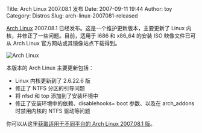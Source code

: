 Title: Arch Linux 2007.08.1 发布
Date: 2007-09-11 19:44
Author: toy
Category: Distros
Slug: arch-linux-2007081-released

[Arch Linux](http://www.archlinux.org/) 2007.08.1
已经发布。这是一个维护更新版本，主要更新了 Linux
内核，并修正了一些问题。目前，适用于 i686 和 x86\_64 的安装 ISO
映像文件已可从 Arch Linux 官方网站或其镜像站点下载得到。

![Arch Linux](http://i.linuxtoy.org/i/2007/04/archlinux.png)

本版本的 Arch Linux 主要更新包括：

-   Linux 内核更新到了 2.6.22.6 版
-   修正了 NTFS 分区的引导问题
-   将 nfsd 和 top 添加到了安装环境中
-   修正了安装环境中的依赖、disablehooks= boot 参数、以及在 arch\_addons
    时禁用内核的 NTFS 驱动等问题

你可以从这里[获取适用于不同平台的 Arch Linux 2007.08.1
版](http://www.archlinux.org/download/)。
